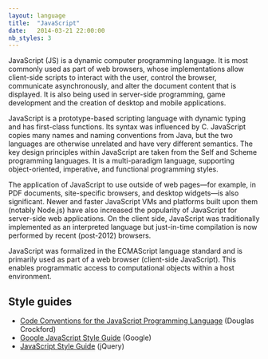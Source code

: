 ```yaml
---
layout: language
title:  "JavaScript"
date:   2014-03-21 22:00:00
nb_styles: 3
---
```


JavaScript (JS) is a dynamic computer programming language. It is most commonly used as part of web browsers, whose implementations allow client-side scripts to interact with the user, control the browser, communicate asynchronously, and alter the document content that is displayed. It is also being used in server-side programming, game development and the creation of desktop and mobile applications.

JavaScript is a prototype-based scripting language with dynamic typing and has first-class functions. Its syntax was influenced by C. JavaScript copies many names and naming conventions from Java, but the two languages are otherwise unrelated and have very different semantics. The key design principles within JavaScript are taken from the Self and Scheme programming languages. It is a multi-paradigm language, supporting object-oriented, imperative, and functional programming styles.

The application of JavaScript to use outside of web pages—for example, in PDF documents, site-specific browsers, and desktop widgets—is also significant. Newer and faster JavaScript VMs and platforms built upon them (notably Node.js) have also increased the popularity of JavaScript for server-side web applications. On the client side, JavaScript was traditionally implemented as an interpreted language but just-in-time compilation is now performed by recent (post-2012) browsers.

JavaScript was formalized in the ECMAScript language standard and is primarily used as part of a web browser (client-side JavaScript). This enables programmatic access to computational objects within a host environment.

## Style guides

- [Code Conventions for the JavaScript Programming Language](http://javascript.crockford.com/code.html) (Douglas Crockford)
- [Google JavaScript Style Guide](https://google-styleguide.googlecode.com/svn/trunk/javascriptguide.xml) (Google)
- [JavaScript Style Guide](https://contribute.jquery.org/style-guide/js/) (jQuery)